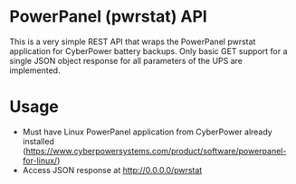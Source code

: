 # PowerPanel (pwrstat) API 

This is a very simple REST API that wraps the PowerPanel pwrstat application for CyberPower battery backups. Only basic GET support for a single JSON object response for all parameters of the UPS are implemented.

# Usage

  - Must have Linux PowerPanel application from CyberPower already installed (https://www.cyberpowersystems.com/product/software/powerpanel-for-linux/)
  - Access JSON response at http://0.0.0.0/pwrstat

